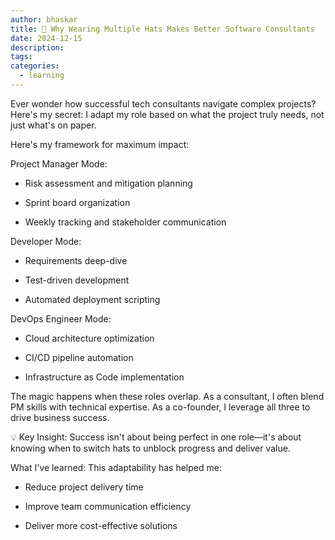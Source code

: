 ```yaml
---
author: bhaskar
title: 🎯 Why Wearing Multiple Hats Makes Better Software Consultants
date: 2024-12-15
description:
tags:
categories:
  - learning
---
```


Ever wonder how successful tech consultants navigate complex projects? Here's my secret: I adapt my role based on what the project truly needs, not just what's on paper.

Here's my framework for maximum impact:

Project Manager Mode:

- Risk assessment and mitigation planning

- Sprint board organization

- Weekly tracking and stakeholder communication

Developer Mode:

- Requirements deep-dive

- Test-driven development

- Automated deployment scripting

DevOps Engineer Mode:

- Cloud architecture optimization

- CI/CD pipeline automation

- Infrastructure as Code implementation

The magic happens when these roles overlap. As a consultant, I often blend PM skills with technical expertise. As a co-founder, I leverage all three to drive business success.

💡 Key Insight: Success isn't about being perfect in one role—it's about knowing when to switch hats to unblock progress and deliver value.

What I've learned: This adaptability has helped me:

- Reduce project delivery time

- Improve team communication efficiency

- Deliver more cost-effective solutions
